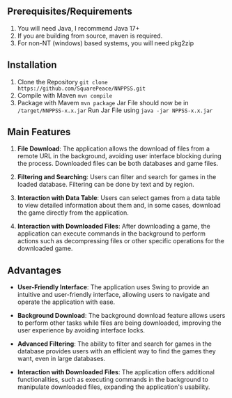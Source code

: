 ## Prerequisites/Requirements

1. You will need Java, I recommend Java 17+
2. If you are building from source, maven is required.
3. For non-NT (windows) based systems, you will need pkg2zip 

## Installation

1. Clone the Repository `git clone https://github.com/SquarePeace/NNPPSS.git`
2. Compile with Maven `mvn compile`
3. Package with Mavem `mvn package`
Jar File should now be in `/target/NNPPSS-x.x.jar`
Run Jar File using `java -jar NPPSS-x.x.jar`

## Main Features

1. **File Download**: The application allows the download of files from a remote URL in the background, avoiding user interface blocking during the process. Downloaded files can be both databases and game files.

2. **Filtering and Searching**: Users can filter and search for games in the loaded database. Filtering can be done by text and by region.

3. **Interaction with Data Table**: Users can select games from a data table to view detailed information about them and, in some cases, download the game directly from the application.

4. **Interaction with Downloaded Files**: After downloading a game, the application can execute commands in the background to perform actions such as decompressing files or other specific operations for the downloaded game.

## Advantages

- **User-Friendly Interface**: The application uses Swing to provide an intuitive and user-friendly interface, allowing users to navigate and operate the application with ease.

- **Background Download**: The background download feature allows users to perform other tasks while files are being downloaded, improving the user experience by avoiding interface locks.

- **Advanced Filtering**: The ability to filter and search for games in the database provides users with an efficient way to find the games they want, even in large databases.

- **Interaction with Downloaded Files**: The application offers additional functionalities, such as executing commands in the background to manipulate downloaded files, expanding the application's usability.
